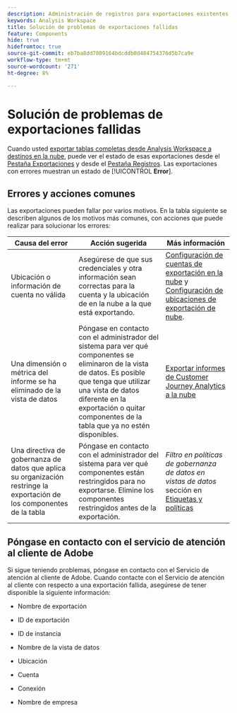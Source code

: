 ```yaml
---
description: Administración de registros para exportaciones existentes
keywords: Analysis Workspace
title: Solución de problemas de exportaciones fallidas
feature: Components
hide: true
hidefromtoc: true
source-git-commit: eb7ba8dd7809164bdcddb0d484754376d5b7ca9e
workflow-type: tm+mt
source-wordcount: '271'
ht-degree: 8%

---
```


# Solución de problemas de exportaciones fallidas

Cuando usted [exportar tablas completas desde Analysis Workspace a destinos en la nube](/help/analysis-workspace/export/export-cloud.md), puede ver el estado de esas exportaciones desde el [Pestaña Exportaciones](/help/components/exports/manage-exports.md) y desde el [Pestaña Registros](/help/components/exports/manage-export-logs.md). Las exportaciones con errores muestran un estado de [!UICONTROL **Error**].

## Errores y acciones comunes

Las exportaciones pueden fallar por varios motivos. En la tabla siguiente se describen algunos de los motivos más comunes, con acciones que puede realizar para solucionar los errores:

| Causa del error | Acción sugerida | Más información |
|---------|----------|---------|
| Ubicación o información de cuenta no válida | Asegúrese de que sus credenciales y otra información sean correctas para la cuenta y la ubicación de en la nube a la que está exportando. | [Configuración de cuentas de exportación en la nube](/help/components/exports/cloud-export-accounts.md) y [Configuración de ubicaciones de exportación de nube](/help/components/exports/cloud-export-locations.md). |
| Una dimensión o métrica del informe se ha eliminado de la vista de datos | Póngase en contacto con el administrador del sistema para ver qué componentes se eliminaron de la vista de datos. Es posible que tenga que utilizar una vista de datos diferente en la exportación o quitar componentes de la tabla que ya no estén disponibles. | [Exportar informes de Customer Journey Analytics a la nube](/help/analysis-workspace/export/export-cloud.md) |
| Una directiva de gobernanza de datos que aplica su organización restringe la exportación de los componentes de la tabla | Póngase en contacto con el administrador del sistema para ver qué componentes están restringidos para no exportarse. Elimine los componentes restringidos antes de la exportación. | *Filtro en políticas de gobernanza de datos en vistas de datos* sección en [Etiquetas y políticas](/help/data-views/data-governance.md) |

## Póngase en contacto con el servicio de atención al cliente de Adobe

Si sigue teniendo problemas, póngase en contacto con el Servicio de atención al cliente de Adobe. Cuando contacte con el Servicio de atención al cliente con respecto a una exportación fallida, asegúrese de tener disponible la siguiente información:

* Nombre de exportación

* ID de exportación

* ID de instancia

* Nombre de la vista de datos

* Ubicación

* Cuenta

* Conexión

* Nombre de empresa